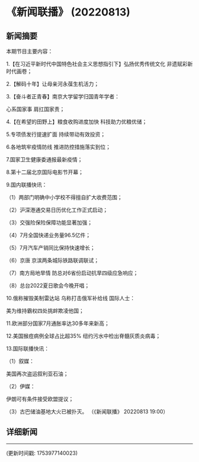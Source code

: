 # 《新闻联播》 (20220813)

## 新闻摘要

本期节目主要内容：


1.【在习近平新时代中国特色社会主义思想指引下】弘扬优秀传统文化 非遗赋彩新时代画卷；


2.【解码十年】让母亲河永葆生机活力；


3.【奋斗者正青春】南京大学留学归国青年学者：

心系国家事 肩扛国家责；


4.【在希望的田野上】粮食收购进度加快 科技助力优粮优储；


5.专项债发行提速扩面 持续带动有效投资；


6.各地筑牢疫情防线 推进防控措施落实到位；


7.国家卫生健康委通报最新疫情；


8.第十二届北京国际电影节开幕；


9.国内联播快讯：


（1）两部门明确中小学校不得擅自扩大收费范围；


（2）沪深港通交易日历优化工作正式启动；


（3）交强险保险保障功能显著加强；


（4）7月全国快递业务量96.5亿件；


（5）7月汽车产销同比保持快速增长；


（6）京唐 京滨两条城际铁路联调联试；


（7）南方局地旱情 防总对6省份启动抗旱四级应急响应；


（8）总台2022夏日歌会今晚开唱；


10.俄称摧毁美制雷达站 乌称打击俄军补给线 国际人士：

美为维持霸权四处挑衅欺凌他国；


11.欧洲部分国家7月通胀率达30多年来新高；


12.美国猴痘病例全球占比超35% 纽约污水中检出脊髓灰质炎病毒；


13.国际联播快讯：


（1）叙媒：

美国再次盗运叙利亚石油；


（2）伊媒：

伊朗可有条件接受欧盟提议；


（3）古巴储油基地大火已被扑灭。
（《新闻联播》 20220813 19:00）

## 详细新闻

---

(更新时间戳: 1753977140023)

